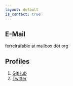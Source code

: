```yaml
---
layout: default
is_contact: true
---
```

## E-Mail
ferreirafabio at mailbox dot org


## Profiles
1. [GitHub](https://github.com/ferreirafabio)
2. [Twitter](https://twitter.com/FerreiraFabioDE)
